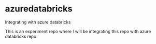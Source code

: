 # azuredatabricks
Integrating with azure databricks


This is an experiment repo where I will be integrating this repo with azure databricks repo.
